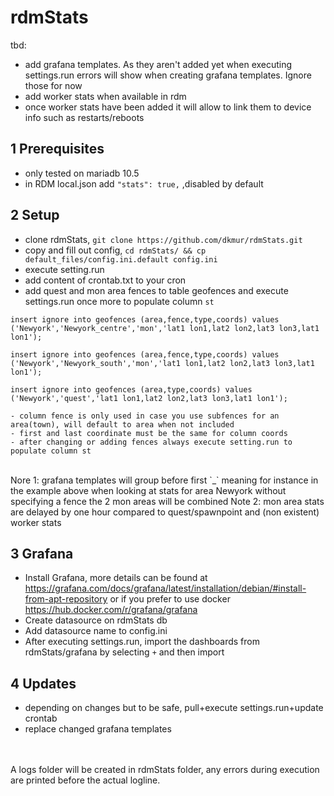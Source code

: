 # rdmStats



tbd:
- add grafana templates. As they aren't added yet when executing settings.run errors will show when creating grafana templates. Ignore those for now
- add worker stats when available in rdm
- once worker stats have been added it will allow to link them to device info such as restarts/reboots

## 1 Prerequisites
- only tested on mariadb 10.5
- in RDM local.json add `"stats": true,` ,disabled by default

## 2 Setup
- clone rdmStats, `git clone https://github.com/dkmur/rdmStats.git`
- copy and fill out config, `cd rdmStats/ && cp default_files/config.ini.default config.ini`
- execute setting.run
- add content of crontab.txt to your cron
- add quest and mon area fences to table geofences and execute settings.run once more to populate column `st`
```
insert ignore into geofences (area,fence,type,coords) values
('Newyork','Newyork_centre','mon','lat1 lon1,lat2 lon2,lat3 lon3,lat1 lon1');

insert ignore into geofences (area,fence,type,coords) values
('Newyork','Newyork_south','mon','lat1 lon1,lat2 lon2,lat3 lon3,lat1 lon1');

insert ignore into geofences (area,type,coords) values
('Newyork','quest','lat1 lon1,lat2 lon2,lat3 lon3,lat1 lon1');

- column fence is only used in case you use subfences for an area(town), will default to area when not included
- first and last coordinate must be the same for column coords
- after changing or adding fences always execute setting.run to populate column st
```
<BR>
Nore 1: grafana templates will group before first `_` meaning for instance in the example above when looking at stats for area Newyork without specifying a fence the 2 mon areas will be combined
Note 2: mon area stats are delayed by one hour compared to quest/spawnpoint and (non existent) worker stats

## 3 Grafana
- Install Grafana, more details can be found at https://grafana.com/docs/grafana/latest/installation/debian/#install-from-apt-repository or if you prefer to use docker <https://hub.docker.com/r/grafana/grafana>
- Create datasource on rdmStats db
- Add datasource name to config.ini
- After executing settings.run, import the dashboards from rdmStats/grafana by selecting ``+`` and then import


## 4 Updates
- depending on changes but to be safe, pull+execute settings.run+update crontab
- replace changed grafana templates
<BR>
<BR>
A logs folder will be created in rdmStats folder, any errors during execution are printed before the actual logline.
